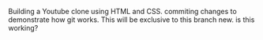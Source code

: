 Building a Youtube clone using HTML and CSS.
commiting changes to demonstrate how git works.
This will be exclusive to this branch new.
is this working?